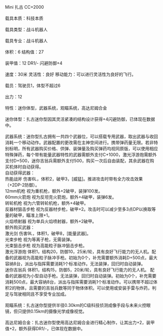 <title>Mini 扎古</title>
<meta name="GENERATOR" content="WinCHM">
<meta http-equiv="Content-Type" content="text/html; charset=gb2312">
<br>Mini 扎古 CC+2000
<br>
<br>载具本质：科技本质
<br>
<br>载具类型：战斗机器人
<br>
<br>载具专业：战斗机器人
<br>
<br>体积：6 结构值：27
<br>
<br>装甲值：12 DR1/- 闪避防御+4 
<br>
<br>速度：30米 灵活性：良好 移动能力：可以进行灵活性为良好的飞行。 
<br>
<br>载员：驾驶员1，体型不超过6
<br>
<br>出力：12
<br>
<br>特性：迷你体型，武器系统，观瞄系统，高达尼姆合金
<br>
<br>迷你体型：扎古迷你型因其灵活紧凑的结构设计获得+4闪避防御，已体现在数据中。
<br>
<br>武器系统：迷你型扎古拥有一共四个武器位，可以搭载专用武器，取出武器与收回消耗一个移动动作。武器配置的更改需在主神空间进行。携带弹药量无限。若非特别标明，所有武器购买价格、供弹、装弹量及购买弹药均视同原版，可以使用相应特殊弹药，每个带有能量武器特性的武器需额外支付C+1000，激光浮游炮需额外支付D+500，迷你吉翁兵需额外支付500，购买一次后自由装配，其余武器在购买机体时自动获得。
<br>自动获得武器：
<br>热能战斧 伤害6L，体积2，破甲3，[威猛]。推进攻击时带有全力攻击效果（+2DP-2防御）。
<br>12mm机枪 视为重机枪，额外+2破甲，装弹100发。
<br>60mm火箭炮 视为反坦克火箭炮，额外+4破甲，装弹6发。
<br>转轮机枪 视为六管转轮机枪，额外+4破甲。
<br>反器材狙击步枪 视为反器材步枪，破甲+2。攻击时可以减少至多3点DP以换取等量的破甲，瞄准上限+1。
<br>火焰喷射器 视为单兵火焰喷射器，额外+2破甲。
<br>额外购买武器：
<br>激光剑 伤害9L，体积1，破甲8，[能量武器]。
<br>光束步枪 视为等离子枪，无需装弹。
<br>光束狙击步枪 视为高能粒子脉冲狙击步枪。
<br>激光浮游炮 体积1，结构20，防御10，25米/轮，具有良好飞行能力的无人机。配备的武器视为高能粒子脉冲手枪。初始为0个，补充需要额外消耗D+500点，最大容纳8台，派出与指挥需要消耗1个标准动作。无法装弹，回归时自动装弹。
<br>迷你吉翁兵 体积1，结构15，防御5，20米/轮，具有良好飞行能力的无人机。 配备的武器视为小型自动手枪。无法装弹，回归时自动装弹。初始为0个，补充需要消耗500点，最大容纳8台，派出与指挥需要消耗1个标准动作。可以携带不超过体积2的物体，且需要的吉翁兵数等同于物体体积。可以使用或安装手雷与炸药，判定与驾驶相同且不享受专业加成。
<br>
<br>观瞄系统：扎古迷你型提供半径0.30km的C级科技侦测成像手段与未来火控眼镜，但只提供0.15km的摄像光学成像视觉。
<br>
<br>高达尼姆合金：扎古迷你型使用高达尼姆合金进行精心制作，让其出力+2，装甲值+2，额外获得DR1/-，已体现在数据中。
<br>